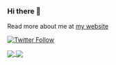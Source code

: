 ### Hi there 👋

Read more about me at [my website](https://desiderantes.com)


[![Twitter Follow](https://img.shields.io/twitter/follow/desiderantes?color=1DA1F2&logo=twitter&style=for-the-badge)](https://twitter.com/desiderantes)


<a href="https://github.com/desiderantes">
  <img align="center" src="https://github-readme-stats.vercel.app/api?username=desiderantes&show_icons=true&theme=transparent" />

  <img align="center" src="https://github-readme-stats.vercel.app/api/top-langs/?username=desiderantes&theme=transparent&layout=donut-vertical&show_icons=true&langs_count=12" />
</a>
